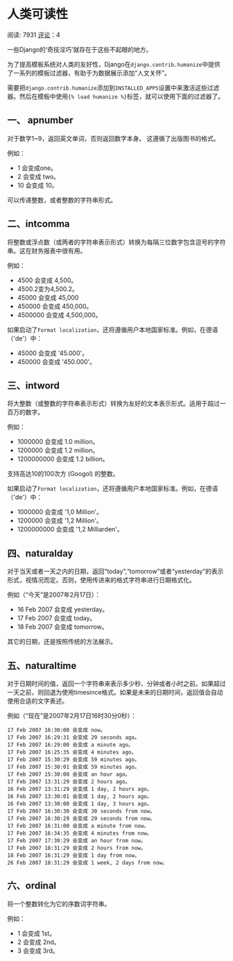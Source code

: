 # 人类可读性

阅读: 7931     [评论](http://www.liujiangblog.com/course/django/149#comments)：4

一些Django的‘奇技淫巧’就存在于这些不起眼的地方。

为了提高模板系统对人类的友好性，Django在`django.contrib.humanize`中提供了一系列的模板过滤器，有助于为数据展示添加“人文关怀”。

需要把`django.contrib.humanize`添加到`INSTALLED_APPS`设置中来激活这些过滤器。然后在模板中使用`{% load humanize %}`标签，就可以使用下面的过滤器了。

## 一、 apnumber

对于数字1~9，返回英文单词，否则返回数字本身。 这遵循了出版图书的格式。

例如：

- 1 会变成one。
- 2 会变成 two。
- 10 会变成 10。

可以传递整数，或者整数的字符串形式。

## 二、intcomma

将整数或浮点数（或两者的字符串表示形式）转换为每隔三位数字包含逗号的字符串。这在财务报表中很有用。

例如：

- 4500 会变成 4,500。
- 4500.2变为4,500.2。
- 45000 会变成 45,000
- 450000 会变成 450,000。
- 4500000 会变成 4,500,000。

如果启动了`Format localization`，还将遵循用户本地国家标准。例如，在德语（'de'）中：

- 45000 会变成 '45.000'。
- 450000 会变成 '450.000'。

## 三、intword

将大整数（或整数的字符串表示形式）转换为友好的文本表示形式。适用于超过一百万的数字。

例如：

- 1000000 会变成 1.0 million。
- 1200000 会变成 1.2 million。
- 1200000000 会变成 1.2 billion。

支持高达10的100次方 (Googol) 的整数。

如果启动了`Format localization`，还将遵循用户本地国家标准。例如，在德语（'de'）中：

- 1000000 会变成 '1,0 Million'。
- 1200000 会变成 '1,2 Million'。
- 1200000000 会变成 '1,2 Milliarden'。

## 四、naturalday

对于当天或者一天之内的日期，返回“today”,“tomorrow”或者“yesterday”的表示形式，视情况而定。否则，使用传进来的格式字符串进行日期格式化。

例如（“今天”是2007年2月17日）：

- 16 Feb 2007 会变成 yesterday。
- 17 Feb 2007 会变成 today。
- 18 Feb 2007 会变成 tomorrow。

其它的日期，还是按照传统的方法展示。

## 五、naturaltime

对于日期时间的值，返回一个字符串来表示多少秒、分钟或者小时之前。如果超过一天之前，则回退为使用timesince格式。如果是未来的日期时间，返回值会自动使用合适的文字表述。

例如（“现在”是2007年2月17日16时30分0秒）：

```
17 Feb 2007 16:30:00 会变成 now。
17 Feb 2007 16:29:31 会变成 29 seconds ago。
17 Feb 2007 16:29:00 会变成 a minute ago。
17 Feb 2007 16:25:35 会变成 4 minutes ago。
17 Feb 2007 15:30:29 会变成 59 minutes ago。
17 Feb 2007 15:30:01 会变成 59 minutes ago。
17 Feb 2007 15:30:00 会变成 an hour ago。
17 Feb 2007 13:31:29 会变成 2 hours ago。
16 Feb 2007 13:31:29 会变成 1 day, 2 hours ago。
16 Feb 2007 13:30:01 会变成 1 day, 2 hours ago。
16 Feb 2007 13:30:00 会变成 1 day, 3 hours ago。
17 Feb 2007 16:30:30 会变成 30 seconds from now。
17 Feb 2007 16:30:29 会变成 29 seconds from now。
17 Feb 2007 16:31:00 会变成 a minute from now。
17 Feb 2007 16:34:35 会变成 4 minutes from now。
17 Feb 2007 17:30:29 会变成 an hour from now。
17 Feb 2007 18:31:29 会变成 2 hours from now。
18 Feb 2007 16:31:29 会变成 1 day from now。
26 Feb 2007 18:31:29 会变成 1 week, 2 days from now。
```

## 六、ordinal

将一个整数转化为它的序数词字符串。

例如：

- 1 会变成 1st。
- 2 会变成 2nd。
- 3 会变成 3rd。